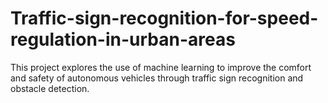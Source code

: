 # Traffic-sign-recognition-for-speed-regulation-in-urban-areas
This project explores the use of machine learning to improve the comfort and safety of autonomous vehicles through traffic sign recognition and obstacle detection.
